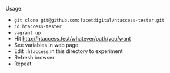 Usage:

  * `git clone git@github.com:facetdigital/htaccess-tester.git`
  * `cd htaccess-tester`
  * `vagrant up`
  * Hit http://htaccess.test/whatever/path/you/want
  * See variables in web page
  * Edit `.htaccess` in this directory to experiment
  * Refresh browser
  * Repeat
